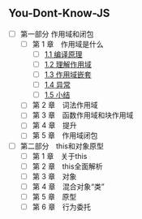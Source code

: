 ## You-Dont-Know-JS

+ [ ] 第一部分 作用域和闭包
    + [ ] 第 1 章　作用域是什么
        - [ ] [1.1 编译原理](https://github.com/zeromake/book-notes/issues/1)
        - [ ] [1.2 理解作用域](https://github.com/zeromake/book-notes/issues/2)
        - [ ] [1.3 作用域嵌套](https://github.com/zeromake/book-notes/issues/3)
        - [ ] [1.4 异常](https://github.com/zeromake/book-notes/issues/4)
        - [ ] [1.5 小结](https://github.com/zeromake/book-notes/issues/5)
    - [ ] 第 2 章　词法作用域
    - [ ] 第 3 章　函数作用域和块作用域
    - [ ] 第 4 章　提升
    - [ ] 第 5 章　作用域闭包
+ [ ] 第二部分　this和对象原型
    - [ ] 第 1 章　关于this
    - [ ] 第 2 章　this全面解析
    - [ ] 第 3 章　对象
    - [ ] 第 4 章　混合对象“类”
    - [ ] 第 5 章　原型
    - [ ] 第 6 章　行为委托

